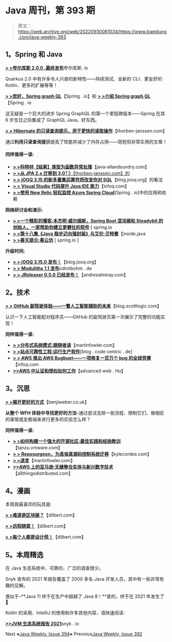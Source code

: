 # Java 周刊，第 393 期

> 原文：<https://web.archive.org/web/20220930061024/https://www.baeldung.com/java-weekly-393>

## 1。Spring 和 Java

[**> >夸尔库斯 2.0.0 .最终发布**](https://web.archive.org/web/20221208143837/https://quarkus.io/blog/quarkus-2-0-0-final-released/)夸尔库斯. io

Quarkus 2.0 中有许多令人兴奋的新特性——持续测试、全新的 CLI、更友好的 Kotlin、更多的扩展等等！

[**> >您好，Spring graph QL**](https://web.archive.org/web/20221208143837/https://spring.io/blog/2021/07/06/hello-spring-graphql)【Spring . io】和 [**> >介绍 Spring graph QL**](https://web.archive.org/web/20221208143837/https://spring.io/blog/2021/07/06/introducing-spring-graphql)【Spring . io

这无疑是一个巨大的进步 Spring GraphQL 的第一个里程碑版本——Spring 在其 6 岁生日之际集成了 GraphQL Java。好东西。

[**> > Hibernate 的只读查询提示，用于更快的读取操作**](https://web.archive.org/web/20221208143837/https://thorben-janssen.com/read-only-query-hint/)【thorben-janssen.com】

通过**利用只读查询提示**提高了性能并减少了内存占用——简短但非常实用的文章！

#### 同样值得一读:

*   [**> >科特林【结果】类型为函数异常处理**](https://web.archive.org/web/20221208143837/http://www.java-allandsundry.com/2021/07/kotlin-result-type-for-functional.html)【java-allandsundry.com】
*   [**> >从 JPA 2.x 迁移到 3.0**T3【thorben-janssen.com】的](https://web.archive.org/web/20221208143837/https://thorben-janssen.com/migrating-jpa-2-x-to-3-0/)
*   [**> > jOOQ 3.15 的新多重集运算符将改变你对 SQL**](https://web.archive.org/web/20221208143837/https://blog.jooq.org/2021/07/06/jooq-3-15s-new-multiset-operator-will-change-how-you-think-about-sql/)【blog.jooq.org】的看法
*   [**> > Visual Studio 代码提升 Java IDE 能力**](https://web.archive.org/web/20221208143837/https://www.infoq.com/news/2021/07/visual-studio-code-java-ide/)【infoq.com】
*   [**> >使用 New Relic 轻松监控 Azure Spring Cloud**](https://web.archive.org/web/20221208143837/https://spring.io/blog/2021/07/01/use-new-relic-to-effortlessly-monitor-applications-and-dependencies-in-azure-spring-cloud)[Spring . io]中的应用和依赖

**网络研讨会和演示:**

*   [**> >一个精彩的播客:本杰明·威尔姆斯，Spring Boot 混沌猴和 Steadybit 的创始人，一家帮助你建立更健壮的软件**](https://web.archive.org/web/20221208143837/https://spring.io/blog/2021/07/01/a-bootiful-podcast-benjamin-wilms-founder-of-the-chaos-monkey-for-spring-boot-and-steadybit-a-company-to-help-you-build-more-robust-software) [ spring.io
*   [**> >第十八集《Java 稳步迈向强封装》与艾伦·贝特曼**](https://web.archive.org/web/20221208143837/https://inside.java/2021/06/29/podcast-018/)【inside.java
*   [**> >春天提示:春云坊**](https://web.archive.org/web/20221208143837/https://spring.io/blog/2021/07/07/spring-tips-spring-cloud-square) [ spring.io ]

**升级时间:**

*   [**> > jOOQ 3.15.0 发布！**](https://web.archive.org/web/20221208143837/https://blog.jooq.org/2021/07/06/3-15-0-release-with-support-for-r2dbc-nested-row-array-and-multiset-types-5-new-sql-dialects-create-procedure-function-and-trigger-support-and-much-more/)【blog.jooq.org】
*   [**> > Moduliths 1.1 发布**](https://web.archive.org/web/20221208143837/http://www.odrotbohm.de/2021/07/moduliths-1.1-released/)odrotbohm . de
*   [**> > JReleaser 0.5.0 已经发布！**](https://web.archive.org/web/20221208143837/https://andresalmiray.com/jreleaser-0-5-0-has-been-released/)【andresalmiray.com】

## 2。技术

[**> > GitHub 副驾驶体验——一瞥人工智能辅助的未来**](https://web.archive.org/web/20221208143837/https://blog.scottlogic.com/2021/07/03/github-copilot-first-thoughts.html)【blog.scottlogic.com】

认识一下人工智能配对程序员——GitHub 的副驾驶员第一次展示了完整的功能实现！

**同样值得一读:**

*   [**> >分布式系统模式:跟随者读**](https://web.archive.org/web/20221208143837/https://martinfowler.com/articles/patterns-of-distributed-systems/follower-reads.html)【martinfowler.com】
*   [**> >站点可靠性工程:运行生产软件**](https://web.archive.org/web/20221208143837/https://blog.codecentric.de/en/2021/07/site-reliability-engineering-running-software-in-production/)[blog . code centric . de]
*   [**> > AWS 推出 AWS Bugbust——一项修复一百万个 bug 的全球竞赛**](https://web.archive.org/web/20221208143837/https://www.infoq.com/news/2021/07/introducing-aws-bugbust-game/)【infoq.com
*   [**>>AWS 中认证和授权如何工作**](https://web.archive.org/web/20221208143837/https://advancedweb.hu/how-authentication-and-authorization-work-in-aws/)【advanced web . Hu】

## 3。沉思

[**> >揭开更好的方式**](https://web.archive.org/web/20221208143837/https://benjiweber.co.uk/blog/2021/07/03/uncovering-better-ways/)【benjiweber.co.uk】

**从整个 WFH 体验中寻找更好的方法**–通过尝试去除一些流程、限制它们、做相反的事情或走极端来进行更多的实验怎么样？

**同样值得一读:**

*   [**> >如何构建一个强大的开源社区:最佳实践和经验教训**](https://web.archive.org/web/20221208143837/https://tanzu.vmware.com/content/blog/how-to-build-strong-open-source-community-best-practices-lessons-learned)【tanzu.vmware.com】
*   [**> > Reposurgeon，为高保真源码控制系统迁移**](https://web.archive.org/web/20221208143837/https://kylecordes.com/2021/reposurgeon)【kylecordes.com】
*   [**> >退言**](https://web.archive.org/web/20221208143837/https://martinfowler.com/articles/202106-reducing-speaking.html)【martinfowler.com】
*   [**>>AWS 上的亚马逊:无缝整合实体与新兴数字技术**](https://web.archive.org/web/20221208143837/https://www.allthingsdistributed.com/2021/07/amazon-robotics-on-aws.html)【allthingsdistributed.com】

## 4。漫画

本周我最喜欢的玩具是:

[**> >难道是区块链？**](https://web.archive.org/web/20221208143837/https://dilbert.com/strip/2021-07-03)【dilbert.com】

[**> >远程随意！**](https://web.archive.org/web/20221208143837/https://dilbert.com/strip/2021-07-02)【dilbert.com】

[**> >每个人都是设计师！**](https://web.archive.org/web/20221208143837/https://dilbert.com/strip/2021-07-01)【dilbert.com】

## 5。本周精选

在 Java 生态系统中，可靠的、广泛的调查很少。

Snyk 发布的 2021 年报告覆盖了 2000 多名 Java 开发人员，其中有一些非常有趣的见解。

类似于–**Java 11 终于在生产中超越了 Java 8！**是的，终于在 2021 年发生了🙂

Kotlin 的采用、IntelliJ 的使用和许多其他内容，请快速阅读:

[**>>JVM 生态系统报告 2021**](/web/20221208143837/https://www.baeldung.com/snyk-jvm-2021-report)snyk . io

Next **»**[Java Weekly, Issue 394](/web/20221208143837/https://www.baeldung.com/java-weekly-394)**«** Previous[Java Weekly, Issue 392](/web/20221208143837/https://www.baeldung.com/java-weekly-392)